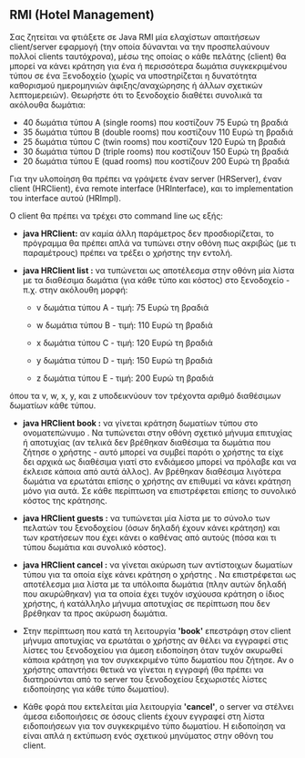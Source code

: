 ## RMI (Hotel Management)
Σας ζητείται να φτιάξετε σε Java RMI μία ελαχίστων απαιτήσεων client/server εφαρμογή (την οποία δύνανται να την προσπελαύνουν πολλοί clients ταυτόχρονα), μέσω της οποίας ο κάθε πελάτης (client) θα μπορεί να κάνει κράτηση για ένα ή περισσότερα δωμάτια συγκεκριμένου τύπου σε ένα Ξενοδοχείο (χωρίς να  υποστηρίζεται  η  δυνατότητα  καθορισμού  ημερομηνιών  άφιξης/αναχώρησης  ή  άλλων  σχετικών λεπτομερειών). Θεωρήστε ότι το  ξενοδοχείο διαθέτει συνολικά τα ακόλουθα δωμάτια:  

- 40 δωμάτια τύπου A (single rooms) που κοστίζουν 75 Ευρώ τη βραδιά  
- 35 δωμάτια τύπου B (double rooms) που κοστίζουν 110 Ευρώ τη βραδιά 
- 25 δωμάτια τύπου C (twin rooms) που κοστίζουν 120 Ευρώ τη βραδιά 
- 30 δωμάτια τύπου D (triple rooms) που κοστίζουν 150 Ευρώ τη βραδιά 
- 20 δωμάτια τύπου E (quad rooms) που κοστίζουν 200 Ευρώ τη βραδιά 

Για  την  υλοποίηση  θα  πρέπει  να  γράψετε  έναν  server  (HRServer),  έναν  client  (HRClient),  ένα  remote interface (HRInterface), και το implementation του interface αυτού (HRImpl). 

Ο client θα πρέπει να τρέχει στο command line ως εξής: 

- **java  HRClient:**  αν  καμία  άλλη  παράμετρος  δεν  προσδιορίζεται,  το  πρόγραμμα  θα  πρέπει  απλά  να τυπώνει στην οθόνη πως ακριβώς (με τι παραμέτρους) πρέπει να τρέξει ο χρήστης την εντολή. 
- **java HRClient list <hostname>:** να τυπώνεται ως αποτέλεσμα στην οθόνη μία λίστα με τα διαθέσιμα δωμάτια (για κάθε τύπο και κόστος) στο ξενοδοχείο - π.χ. στην ακόλουθη μορφή: 

    - v δωμάτια τύπου A - τιμή: 75 Ευρώ τη βραδιά 

    - w δωμάτια τύπου B - τιμή: 110 Ευρώ τη βραδιά 

    - x δωμάτια τύπου C - τιμή: 120 Ευρώ τη βραδιά 

    - y δωμάτια τύπου D - τιμή: 150 Ευρώ τη βραδιά 

    - z δωμάτια τύπου E - τιμή: 200 Ευρώ τη βραδιά 

όπου τα v, w, x, y, και z υποδεικνύουν τον τρέχοντα αριθμό διαθέσιμων δωματίων κάθε τύπου. 

- **java HRClient book <hostname> <type> <number> <name>:** να γίνεται κράτηση <number> δωματίων τύπου <type> στο ονοματεπώνυμο <name>. Να τυπώνεται στην οθόνη σχετικό μήνυμα επιτυχίας ή αποτυχίας (αν τελικά δεν βρέθηκαν διαθέσιμα τα δωμάτια που ζήτησε ο χρήστης - αυτό μπορεί να συμβεί παρότι ο χρήστης τα είχε δει αρχικά ως διαθέσιμα γιατί στο ενδιάμεσο μπορεί να πρόλαβε και να έκλεισε κάποια από αυτά άλλος). Αν βρέθηκαν διαθέσιμα λιγότερα δωμάτια να ερωτάται επίσης ο χρήστης αν επιθυμεί να κάνει κράτηση μόνο για αυτά. Σε κάθε περίπτωση να επιστρέφεται επίσης το συνολικό κόστος της κράτησης. 
- **java HRClient guests <hostname>:** να τυπώνεται μία λίστα με το σύνολο των πελατών του ξενοδοχείου (όσων δηλαδή έχουν κάνει κράτηση) και των κρατήσεων που έχει κάνει ο καθένας από αυτούς (πόσα και τι τύπου δωμάτια και συνολικό κόστος). 
- **java HRClient cancel <hostname> <type> <number> <name>:** να γίνεται ακύρωση των αντίστοιχων 
<number>  δωματίων  τύπου  <type>  για  τα  οποία  είχε  κάνει  κράτηση  ο  χρήστης  <name>.  Να επιστρέφεται  ως  αποτέλεσμα  μια  λίστα  με  τα  υπόλοιπα  δωμάτια  (πλην  αυτών  δηλαδή  που ακυρώθηκαν)  για  τα  οποία  έχει  τυχόν  ισχύουσα  κράτηση  ο  ίδιος  χρήστης,  ή  κατάλληλο  μήνυμα αποτυχίας σε περίπτωση που δεν βρέθηκαν τα προς ακύρωση δωμάτια. 

- Στην περίπτωση που κατά τη λειτουργία **'book'** επεστράφη στον client μήνυμα αποτυχίας να ερωτάται ο  χρήστης  αν  θέλει  να  εγγραφεί  στις  λίστες  του  ξενοδοχείου  για  άμεση  ειδοποίηση  όταν  τυχόν ακυρωθεί κάποια κράτηση για τον συγκεκριμένο τύπο δωματίου που ζήτησε.  Αν ο χρήστης απαντήσει θετικά να γίνεται η εγγραφή (θα πρέπει να διατηρούνται από το server του ξενοδοχείου ξεχωριστές λίστες ειδοποίησης για κάθε τύπο δωματίου).  
- Κάθε φορά που εκτελείται μία λειτουργία **'cancel'**, ο server να στέλνει άμεσα ειδοποιήσεις σε όσους clients έχουν εγγραφεί στη λίστα ειδοποιήσεων για τον συγκεκριμένο τύπο δωματίου. Η ειδοποίηση να είναι απλά η εκτύπωση ενός σχετικού μηνύματος στην οθόνη του client. 

